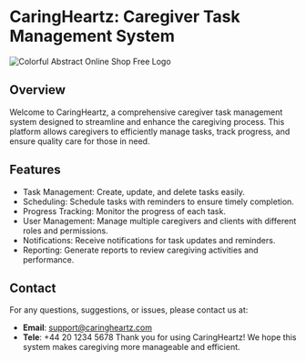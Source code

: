 # CaringHeartz: Caregiver Task Management System


![Colorful Abstract Online Shop Free Logo](https://github.com/UdaraCR/Caring_Hearts/assets/160280777/aeecaa37-47bd-4e39-96a7-a4ae9f992e77)

## Overview
Welcome to CaringHeartz, a comprehensive caregiver task management system designed to streamline and enhance the caregiving process. This platform allows caregivers to efficiently manage tasks, track progress, and ensure quality care for those in need. 

## Features
- Task Management: Create, update, and delete tasks easily.
- Scheduling: Schedule tasks with reminders to ensure timely completion.
- Progress Tracking: Monitor the progress of each task.
- User Management: Manage multiple caregivers and clients with different roles and permissions.
- Notifications: Receive notifications for task updates and reminders.
- Reporting: Generate reports to review caregiving activities and performance.

## Contact
For any questions, suggestions, or issues, please contact us at:
- **Email**: support@caringheartz.com
- **Tele**: +44 20 1234 5678
Thank you for using CaringHeartz! We hope this system makes caregiving more manageable and efficient.
